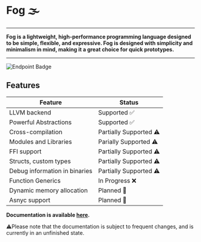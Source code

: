 # Fog 🌫️

---

**Fog is a lightweight, high-performance programming language designed to be simple, flexible, and expressive. Fog is designed with simplicity and minimalism in mind, making it a great choice for quick prototypes.**

---
![Endpoint Badge](https://img.shields.io/endpoint?url=https%3A%2F%2Fghloc.vercel.app%2Fapi%2Fmarci1175%2Ffog%2Fbadge)

## Features

| Feature    | Status |
| -------- | ------- |
| LLVM backend    | Supported ✅ |
| Powerful Abstractions | Supported ✅|
| Cross-compilation | Partially Supported ⚠️ |
| Modules and Libraries | Parially Supported ⚠️ |
| FFI support | Partially Supported ⚠️ |
| Structs, custom types | Partially Supported ⚠️ |
| Debug information in binaries | Partially Supported ⚠️ |
| Function Generics | In Progress ❌ |
| Dynamic memory allocation | Planned 🔵 |
| Asnyc support | Planned 🔵 |

**Documentation is available [here](https://marci1175.github.io/fog/book/).**

⚠️Please note that the documentation is subject to frequent changes, and is currently in an unfinished state.
